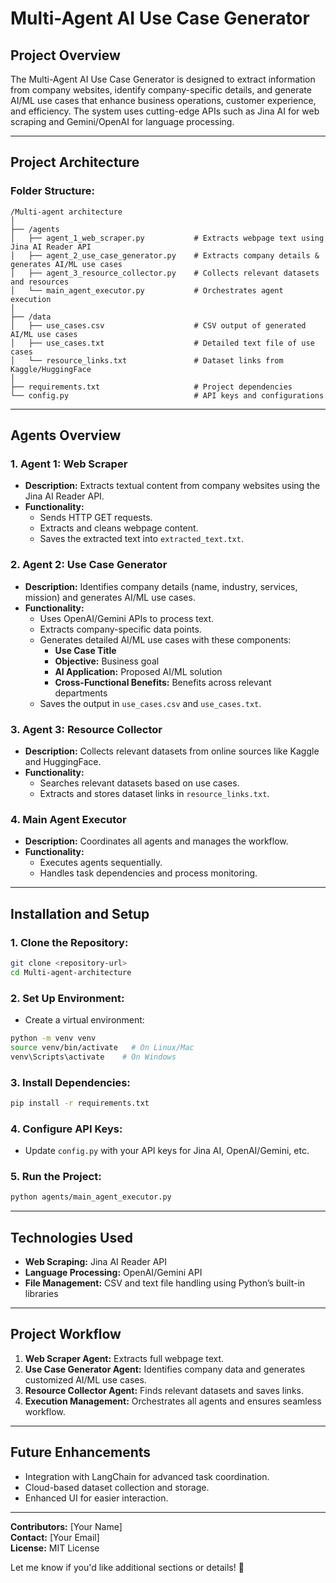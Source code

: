 # Multi-Agent AI Use Case Generator

## **Project Overview**
The Multi-Agent AI Use Case Generator is designed to extract information from company websites, identify company-specific details, and generate AI/ML use cases that enhance business operations, customer experience, and efficiency. The system uses cutting-edge APIs such as Jina AI for web scraping and Gemini/OpenAI for language processing.

---

## **Project Architecture**

### **Folder Structure:**
```
/Multi-agent architecture
│
├── /agents
│   ├── agent_1_web_scraper.py           # Extracts webpage text using Jina AI Reader API
│   ├── agent_2_use_case_generator.py    # Extracts company details & generates AI/ML use cases
│   ├── agent_3_resource_collector.py    # Collects relevant datasets and resources
│   └── main_agent_executor.py           # Orchestrates agent execution
│
├── /data
│   ├── use_cases.csv                    # CSV output of generated AI/ML use cases
│   ├── use_cases.txt                    # Detailed text file of use cases
│   └── resource_links.txt               # Dataset links from Kaggle/HuggingFace
│
├── requirements.txt                     # Project dependencies
└── config.py                            # API keys and configurations
```

---

## **Agents Overview**

### **1. Agent 1: Web Scraper**
- **Description:** Extracts textual content from company websites using the Jina AI Reader API.
- **Functionality:**
  - Sends HTTP GET requests.
  - Extracts and cleans webpage content.
  - Saves the extracted text into `extracted_text.txt`.

### **2. Agent 2: Use Case Generator**
- **Description:** Identifies company details (name, industry, services, mission) and generates AI/ML use cases.
- **Functionality:**
  - Uses OpenAI/Gemini APIs to process text.
  - Extracts company-specific data points.
  - Generates detailed AI/ML use cases with these components:
    - **Use Case Title**
    - **Objective:** Business goal
    - **AI Application:** Proposed AI/ML solution
    - **Cross-Functional Benefits:** Benefits across relevant departments
  - Saves the output in `use_cases.csv` and `use_cases.txt`.

### **3. Agent 3: Resource Collector**
- **Description:** Collects relevant datasets from online sources like Kaggle and HuggingFace.
- **Functionality:**
  - Searches relevant datasets based on use cases.
  - Extracts and stores dataset links in `resource_links.txt`.

### **4. Main Agent Executor**
- **Description:** Coordinates all agents and manages the workflow.
- **Functionality:**
  - Executes agents sequentially.
  - Handles task dependencies and process monitoring.

---

## **Installation and Setup**

### **1. Clone the Repository:**
```bash
git clone <repository-url>
cd Multi-agent-architecture
```

### **2. Set Up Environment:**
- Create a virtual environment:
```bash
python -m venv venv
source venv/bin/activate   # On Linux/Mac
venv\Scripts\activate    # On Windows
```

### **3. Install Dependencies:**
```bash
pip install -r requirements.txt
```

### **4. Configure API Keys:**
- Update `config.py` with your API keys for Jina AI, OpenAI/Gemini, etc.

### **5. Run the Project:**
```bash
python agents/main_agent_executor.py
```

---

## **Technologies Used**
- **Web Scraping:** Jina AI Reader API
- **Language Processing:** OpenAI/Gemini API
- **File Management:** CSV and text file handling using Python’s built-in libraries

---

## **Project Workflow**
1. **Web Scraper Agent:** Extracts full webpage text.
2. **Use Case Generator Agent:** Identifies company data and generates customized AI/ML use cases.
3. **Resource Collector Agent:** Finds relevant datasets and saves links.
4. **Execution Management:** Orchestrates all agents and ensures seamless workflow.

---

## **Future Enhancements**
- Integration with LangChain for advanced task coordination.
- Cloud-based dataset collection and storage.
- Enhanced UI for easier interaction.

---

**Contributors:** [Your Name]  
**Contact:** [Your Email]  
**License:** MIT License

Let me know if you'd like additional sections or details! 🚀

